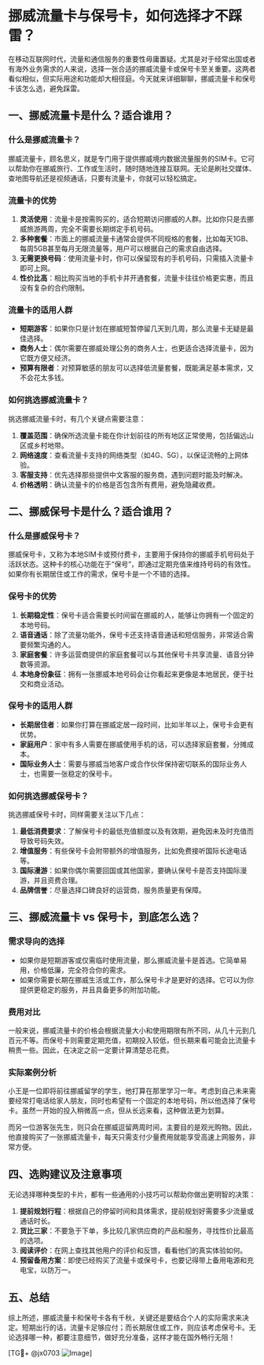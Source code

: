 # 挪威流量卡与保号卡，如何选择才不踩雷？

在移动互联网时代，流量和通信服务的重要性毋庸置疑。尤其是对于经常出国或者有海外业务需求的人来说，选择一张合适的挪威流量卡或保号卡至关重要。这两者看似相似，但实际用途和功能却大相径庭。今天就来详细聊聊，挪威流量卡和保号卡该怎么选，避免踩雷。

## 一、挪威流量卡是什么？适合谁用？

### 什么是挪威流量卡？
挪威流量卡，顾名思义，就是专门用于提供挪威境内数据流量服务的SIM卡。它可以帮助你在挪威旅行、工作或生活时，随时随地连接互联网。无论是刷社交媒体、查地图导航还是视频通话，只要有流量卡，你就可以轻松搞定。

### 流量卡的优势
1. **灵活使用**：流量卡是按需购买的，适合短期访问挪威的人群。比如你只是去挪威旅游两周，完全不需要长期绑定手机号码。
2. **多种套餐**：市面上的挪威流量卡通常会提供不同规格的套餐，比如每天1GB、每周5GB甚至每月无限流量等，用户可以根据自己的需求自由选择。
3. **无需更换号码**：使用流量卡时，你可以保留现有的手机号码，只需插入流量卡即可上网。
4. **性价比高**：相比购买当地的手机卡并开通套餐，流量卡往往价格更实惠，而且没有复杂的合约限制。

### 流量卡的适用人群
- **短期游客**：如果你只是计划在挪威短暂停留几天到几周，那么流量卡无疑是最佳选择。
- **商务人士**：偶尔需要在挪威处理公务的商务人士，也更适合选择流量卡，因为它既方便又经济。
- **预算有限者**：对预算敏感的朋友可以选择低流量套餐，既能满足基本需求，又不会花太多钱。

### 如何挑选挪威流量卡？
挑选挪威流量卡时，有几个关键点需要注意：
1. **覆盖范围**：确保所选流量卡能在你计划前往的所有地区正常使用，包括偏远山区或乡村地带。
2. **网络速度**：查看流量卡支持的网络类型（如4G、5G），以保证流畅的上网体验。
3. **客服支持**：优先选择那些提供中文客服的服务商，遇到问题时能及时解决。
4. **价格透明**：确认流量卡的价格是否包含所有费用，避免隐藏收费。

## 二、挪威保号卡是什么？适合谁用？

### 什么是挪威保号卡？
挪威保号卡，又称为本地SIM卡或预付费卡，主要用于保持你的挪威手机号码处于活跃状态。这种卡的核心功能在于“保号”，即通过定期充值来维持号码的有效性。如果你有长期居住或工作的需求，保号卡是一个不错的选择。

### 保号卡的优势
1. **长期稳定性**：保号卡适合需要长时间留在挪威的人，能够让你拥有一个固定的本地号码。
2. **语音通话**：除了流量功能外，保号卡还支持语音通话和短信服务，非常适合需要频繁沟通的人。
3. **家庭套餐**：许多运营商提供的家庭套餐可以与其他保号卡共享流量、语音分钟数等资源。
4. **本地身份象征**：拥有一张挪威本地号码会让你看起来更像是本地居民，便于社交和商业活动。

### 保号卡的适用人群
- **长期居住者**：如果你打算在挪威定居一段时间，比如半年以上，保号卡会更有优势。
- **家庭用户**：家中有多人需要在挪威使用手机的话，可以选择家庭套餐，分摊成本。
- **国际业务人士**：需要与挪威当地客户或合作伙伴保持密切联系的国际业务人士，也需要一张稳定的保号卡。

### 如何挑选挪威保号卡？
挑选挪威保号卡时，同样需要关注以下几点：
1. **最低消费要求**：了解保号卡的最低充值额度以及有效期，避免因未及时充值而导致号码失效。
2. **增值服务**：有些保号卡会附带额外的增值服务，比如免费接听国际长途电话等。
3. **国际漫游**：如果你偶尔需要回国或其他国家，要确认保号卡是否支持国际漫游，并且资费合理。
4. **品牌信誉**：尽量选择口碑良好的运营商，服务质量更有保障。

## 三、挪威流量卡 vs 保号卡，到底怎么选？

### 需求导向的选择
- 如果你是短期游客或仅需临时使用流量，那么挪威流量卡是首选。它简单易用，价格低廉，完全符合你的需求。
- 如果你需要长期在挪威生活或工作，那么保号卡才是更好的选择。它可以为你提供更稳定的服务，并且具备更多的附加功能。

### 费用对比
一般来说，挪威流量卡的价格会根据流量大小和使用期限有所不同，从几十元到几百元不等。而保号卡则需要定期充值，初期投入较低，但长期来看可能会比流量卡稍贵一些。因此，在决定之前一定要计算清楚总花费。

### 实际案例分析
小王是一位即将前往挪威留学的学生，他打算在那里学习一年。考虑到自己未来需要经常打电话给家人朋友，同时也希望有一个固定的本地号码，所以他选择了保号卡。虽然一开始的投入稍微高一点，但从长远来看，这种做法更为划算。

而另一位游客张先生，则只会在挪威逗留两周时间，主要目的是观光购物。因此，他直接购买了一张挪威流量卡，每天只需支付少量费用就能享受高速上网服务，非常方便。

## 四、选购建议及注意事项

无论选择哪种类型的卡片，都有一些通用的小技巧可以帮助你做出更明智的决策：
1. **提前规划行程**：根据自己的停留时间和具体需求，提前规划好需要多少流量或通话时长。
2. **货比三家**：不要急于下单，多比较几家供应商的产品和服务，寻找性价比最高的选项。
3. **阅读评价**：在网上查找其他用户的评价和反馈，看看他们的真实体验如何。
4. **预留备用方案**：即使已经购买了流量卡或保号卡，也要记得带上备用电源和充电宝，以防万一。

## 五、总结

综上所述，挪威流量卡和保号卡各有千秋，关键还是要结合个人的实际需求来决定。短期出行的话，流量卡足够应付；而长期居住或工作，则应该考虑保号卡。无论选择哪一种，都要注意细节，做好充分准备，这样才能在国外畅行无阻！

[TG💪+ @jx0703 ![Image](https://github.com/user-attachments/assets/dbca1d08-cadb-493c-b0ec-ad6f7a83f270)]